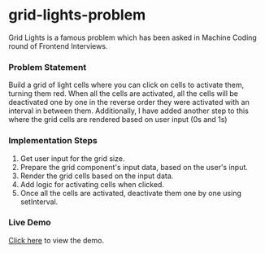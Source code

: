 # grid-lights-problem
Grid Lights is a famous problem which has been asked in Machine Coding round of Frontend Interviews.

### Problem Statement
Build a grid of light cells where you can click on cells to activate them, turning them red. When all the cells are activated, all the cells will be deactivated one by one in the reverse order they were activated with an interval in between them.
Additionally, I have added another step to this where the grid cells are rendered based on user input (0s and 1s)

### Implementation Steps
1. Get user input for the grid size.
2. Prepare the grid component's input data, based on the user's input.
3. Render the grid cells based on the input data.
4. Add logic for activating cells when clicked.
5. Once all the cells are activated, deactivate them one by one using setInterval.

### Live Demo
[Click here](https://grid-lights-problem.netlify.app/) to view the demo.
